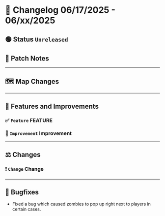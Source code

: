 # 📑 Changelog 06/17/2025 - 06/xx/2025

## 🟢 Status `Unreleased`

## 💬 Patch Notes

________

## 🗺️ Map Changes

________

## 📢 Features and Improvements

### ✅ `Feature` FEATURE

### 🔼 `Improvement` Improvement

________

## ⚖️ Changes

### ❗ `Change` Change

________

## 🐛 Bugfixes
- Fixed a bug which caused zombies to pop up right next to players in certain cases.
